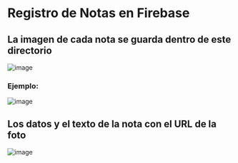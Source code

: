 # Registro de Notas en Firebase
## La imagen de cada nota se guarda dentro de este directorio
![image](https://github.com/Marcsucre25/ExamenIonic/assets/105298870/1b2beb0d-70ba-4df6-aafe-4fea8db94f52)
### Ejemplo:
![image](https://github.com/Marcsucre25/ExamenIonic/assets/105298870/939f84c0-c880-41be-89a8-4f13b2cc5d08)
## Los datos y el texto de la nota con el URL de la foto
![image](https://github.com/Marcsucre25/ExamenIonic/assets/105298870/8d2d3b23-d9ac-4a13-9797-49bdc7007cdd)


